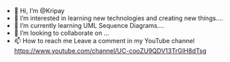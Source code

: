 - 👋 Hi, I’m @Kripay
- 👀 I’m interested in learning new technologies and creating new things....
- 🌱 I’m currently learning UML Sequence Diagrams....
- 💞️ I’m looking to collaborate on ...
- 📫 How to reach me Leave a comment in my YouTube channel https://www.youtube.com/channel/UC-cooZU9QDV13TrGlH8dTsg

<!---
Kripay/Kripay is a ✨ special ✨ repository because its `README.md` (this file) appears on your GitHub profile.
You can click the Preview link to take a look at your changes.
--->
